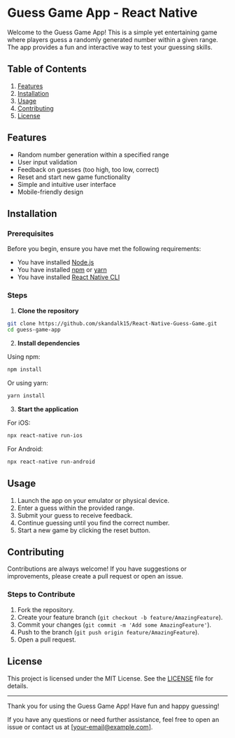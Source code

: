 # Guess Game App - React Native

Welcome to the Guess Game App! This is a simple yet entertaining game where players guess a randomly generated number within a given range. The app provides a fun and interactive way to test your guessing skills.

## Table of Contents
1. [Features](#features)
2. [Installation](#installation)
3. [Usage](#usage)
4. [Contributing](#contributing)
5. [License](#license)

## Features

- Random number generation within a specified range
- User input validation
- Feedback on guesses (too high, too low, correct)
- Reset and start new game functionality
- Simple and intuitive user interface
- Mobile-friendly design

## Installation

### Prerequisites

Before you begin, ensure you have met the following requirements:

- You have installed [Node.js](https://nodejs.org/en/download/)
- You have installed [npm](https://www.npmjs.com/get-npm) or [yarn](https://classic.yarnpkg.com/en/docs/install)
- You have installed [React Native CLI](https://reactnative.dev/docs/environment-setup)

### Steps

1. **Clone the repository**

```bash
git clone https://github.com/skandalk15/React-Native-Guess-Game.git
cd guess-game-app
```

2. **Install dependencies**

Using npm:
```bash
npm install
```

Or using yarn:
```bash
yarn install
```

3. **Start the application**

For iOS:
```bash
npx react-native run-ios
```

For Android:
```bash
npx react-native run-android
```

## Usage

1. Launch the app on your emulator or physical device.
2. Enter a guess within the provided range.
3. Submit your guess to receive feedback.
4. Continue guessing until you find the correct number.
5. Start a new game by clicking the reset button.

## Contributing

Contributions are always welcome! If you have suggestions or improvements, please create a pull request or open an issue.

### Steps to Contribute

1. Fork the repository.
2. Create your feature branch (`git checkout -b feature/AmazingFeature`).
3. Commit your changes (`git commit -m 'Add some AmazingFeature'`).
4. Push to the branch (`git push origin feature/AmazingFeature`).
5. Open a pull request.

## License

This project is licensed under the MIT License. See the [LICENSE](LICENSE) file for details.

---

Thank you for using the Guess Game App! Have fun and happy guessing!

If you have any questions or need further assistance, feel free to open an issue or contact us at [your-email@example.com].
